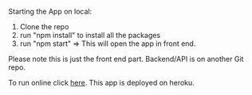 Starting the App on local:
1. Clone the repo
2. run "npm install" to install all the packages
3. run "npm start" => This will open the app in front end.

Please note this is just the front end part. Backend/API is on another Git repo.


To run online click [here](https://interaction-summary-frontend.herokuapp.com/). This app is deployed on heroku.
